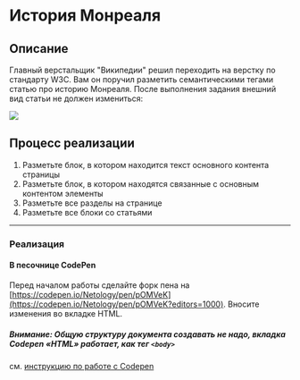 # История Монреаля

## Описание

Главный верстальщик "Википедии" решил переходить на верстку по стандарту W3C. Вам он поручил разметить семантическими тегами статью про историю Монреаля. После выполнения задания внешний вид статьи не должен измениться:

![](https://netology-code.github.io/html-2-homeworks/sources/2-1/montreal-before.jpg)

## Процесс реализации

1. Разметьте блок, в котором находится текст основного контента страницы
2. Разметьте блок, в котором находятся связанные с основным контентом элементы
3. Разметьте все разделы на странице
4. Разметьте все блоки со статьями

---

### Реализация

#### В песочнице CodePen

Перед началом работы сделайте форк пена на [https://codepen.io/Netology/pen/pOMVeK](https://codepen.io/Netology/pen/pOMVeK?editors=1000). Вносите изменения во вкладке HTML.

##### Внимание: Общую структуру документа создавать не надо, вкладка Codepen «HTML» работает, как тег `<body>`
см. [инструкцию по работе с Codepen](https://netology-university.bitbucket.io/guides/wm/codepen-guide/)

